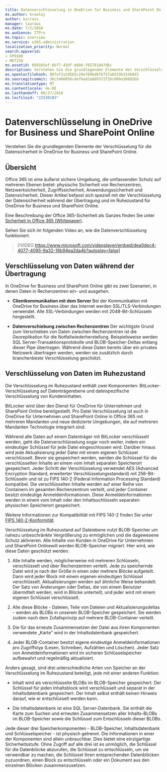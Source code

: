 ```yaml
---
title: Datenverschlüsselung in OneDrive for Business und SharePoint Online
ms.author: krowley
author: kccross
manager: laurawi
ms.date: 7/2/2018
ms.audience: ITPro
ms.topic: overview
ms.service: o365-administration
localization_priority: Normal
search.appverid:
- SPO160
- MET150
ms.assetid: 6501b5ef-6bf7-43df-b60d-f65781847d6c
description: Verstehen Sie die grundlegenden Elemente der Verschlüsselung für die Datensicherheit in OneDrive for Business und SharePoint Online.
ms.openlocfilehash: 807ef2a195b5c29e769bd0f6757a0319b154b9d3
ms.sourcegitcommit: 36c5466056cdef6ad2a8d9372f2bc009a30892bb
ms.translationtype: MT
ms.contentlocale: de-DE
ms.lasthandoff: 08/27/2018
ms.locfileid: "22530103"
---
```

# <a name="data-encryption-in-onedrive-for-business-and-sharepoint-online"></a>Datenverschlüsselung in OneDrive for Business und SharePoint Online

Verstehen Sie die grundlegenden Elemente der Verschlüsselung für die Datensicherheit in OneDrive for Business und SharePoint Online.
  
## <a name="overview"></a>Übersicht

Office 365 ist eine äußerst sichere Umgebung, die umfassenden Schutz auf mehreren Ebenen bietet: physische Sicherheit von Rechenzentren, Netzwerksicherheit, Zugriffssicherheit, Anwendungssicherheit und Datensicherheit. Dieser Artikel befasst sich speziell mit der Verschlüsselung der Datensicherheit während der Übertragung und im Ruhezustand für OneDrive for Business und SharePoint Online.
  
Eine Beschreibung der Office 365-Sicherheit als Ganzes finden Sie unter [Sicherheit in Office 365 (Whitepaper)](https://go.microsoft.com/fwlink/p/?LinkId=270895).
  
Sehen Sie sich im folgenden Video an, wie die Datenverschlüsselung funktioniert.
  
> [!VIDEO https://www.microsoft.com/videoplayer/embed/dea0dec4-4077-4095-9a32-19b94ea2da4b?autoplay=false]
  
## <a name="encryption-of-data-in-transit"></a>Verschlüsselung von Daten während der Übertragung

In OneDrive for Business und SharePoint Online gibt es zwei Szenarien, in denen Daten in Rechenzentren ein- und ausgehen.
  
- **Clientkommunikation mit dem Server** Bei der Kommunikation mit OneDrive for Business über das Internet werden SSL/TLS-Verbindungen verwendet. Alle SSL-Verbindungen werden mit 2048-Bit-Schlüsseln hergestellt. 
    
- **Datenverschiebung zwischen Rechenzentren** Der wichtigste Grund zum Verschieben von Daten zwischen Rechenzentren ist die Georeplikation für die Notfallwiederherstellung. Beispielsweise werden SQL Server-Transaktionsprotokolle und BLOB-Speicher-Deltas entlang dieser Pipe übertragen. Während diese Daten bereits über ein privates Netzwerk übertragen werden, werden sie zusätzlich durch branchenbeste Verschlüsselung geschützt. 
    
## <a name="encryption-of-data-at-rest"></a>Verschlüsselung von Daten im Ruhezustand

Die Verschlüsselung im Ruhezustand enthält zwei Komponenten: BitLocker-Verschlüsselung auf Datenträgerebene und dateispezifische Verschlüsselung von Kundeninhalten.
  
BitLocker wird über den Dienst für OneDrive für Unternehmen und SharePoint Online bereitgestellt. Pro Datei Verschlüsselung ist auch in OneDrive für Unternehmen und SharePoint Online in Office 365 mit mehreren Mandanten und neue dedizierte Umgebungen, die auf mehreren Mandanten Technologie integriert sind.
  
Während alle Daten auf einem Datenträger mit BitLocker verschlüsselt werden, geht die Dateiverschlüsselung sogar noch weiter, indem ein eindeutiger Schlüssel für jede Datei eingeschlossen wird. Darüber hinaus wird jede Aktualisierung jeder Datei mit einem eigenen Schlüssel verschlüsselt. Bevor sie gespeichert werden, werden die Schlüssel für die verschlüsselten Inhalte an einem vom Inhalt separaten Speicherort gespeichert. Jeder Schritt der Verschlüsselung verwendet AES (Advanced Encryption Standard, erweiterter Verschlüsselungsstandard) mit 256-Bit-Schlüsseln und ist zu FIPS 140-2 (Federal Information Processing Standard) kompatibel. Die verschlüsselten Inhalte werden auf einer Reihe von Containern im gesamten Rechenzentrum verteilt, und jeder Container besitzt eindeutige Anmeldeinformationen. Diese Anmeldeinformationen werden in einem vom Inhalt oder den Inhaltsschlüsseln separaten physischen Speicherort gespeichert.
  
Weitere Informationen zur Kompatibilität mit FIPS 140-2 finden Sie unter [FIPS 140-2-Konformität](https://go.microsoft.com/fwlink/?LinkId=517625).
  
Verschlüsselung im Ruhezustand auf Dateiebene nutzt BLOB-Speicher um nahezu unbeschränkte Vergrößerung zu ermöglichen und die dagewesene Schutz aktivieren. Alle Inhalte von Kunden in OneDrive für Unternehmen und SharePoint Onlinewill werden BLOB-Speicher migriert. Hier wird, wie diese Daten geschützt werden:
  
1. Alle Inhalte werden, möglicherweise mit mehreren Schlüsseln, verschlüsselt und über Rechenzentren verteilt. Jede zu speichernde Datei wird je nach der Größe in einen oder mehrere Blöcke aufgeteilt. Dann wird jeder Block mit einem eigenen eindeutigen Schlüssel verschlüsselt. Aktualisierungen werden auf ähnliche Weise behandelt: Der Satz von Änderungen oder Deltas, die von einem Benutzer übermittelt werden, wird in Blöcke unterteilt, und jeder wird mit einem eigenen Schlüssel verschlüsselt.
    
2. Alle diese Blöcke - Dateien, Teile von Dateien und Aktualisierungsdeltas - werden als BLOBs in unserem BLOB-Speicher gespeichert. Sie werden zudem nach dem Zufallsprinzip auf mehrere BLOB-Container verteilt.
    
3. Die für das erneute Zusammensetzen der Datei aus ihren Komponenten verwendete „Karte" wird in der Inhaltsdatenbank gespeichert.
    
4. Jeder BLOB-Container besitzt eigene eindeutige Anmeldeinformationen pro Zugriffstyp (Lesen, Schreiben, Aufzählen und Löschen). Jeder Satz von Anmeldeinformationen wird im sicheren Schlüsselspeicher aufbewahrt und regelmäßig aktualisiert.
    
Anders gesagt, sind drei unterschiedliche Arten von Speicher an der Verschlüsselung im Ruhezustand beteiligt, jede mit einer anderen Funktion:
  
- Inhalt wird als verschlüsselte BLOBs im BLOB-Speicher gespeichert. Der Schlüssel für jeden Inhaltsblock wird verschlüsselt und separat in der Inhaltsdatenbank gespeichert. Der Inhalt selbst enthält keinen Hinweis darauf, wie er entschlüsselt werden kann.
    
- Die Inhaltsdatenbank ist eine SQL Server-Datenbank. Sie enthält die Karte zum Suchen und erneuten Zusammensetzen aller Inhalts-BLOBs im BLOB-Speicher sowie die Schlüssel zum Entschlüsseln dieser BLOBs.
    
Jede dieser drei Speicherkomponenten - BLOB-Speicher, Inhaltsdatenbank und Schlüsselspeicher - ist physisch getrennt. Die Informationen in einer der Komponenten sind allein unbrauchbar. Dies bietet eine einzigartige Sicherheitsstufe. Ohne Zugriff auf alle drei ist es unmöglich, die Schlüssel für die Datenblöcke abzurufen, die Schlüssel zu entschlüsseln, um sie verwendbar zu machen, die Schlüssel ihren entsprechenden Datenblöcken zuzuordnen, einen Block zu entschlüsseln oder ein Dokument aus den einzelnen Blöcken zusammenzusetzen.
  

